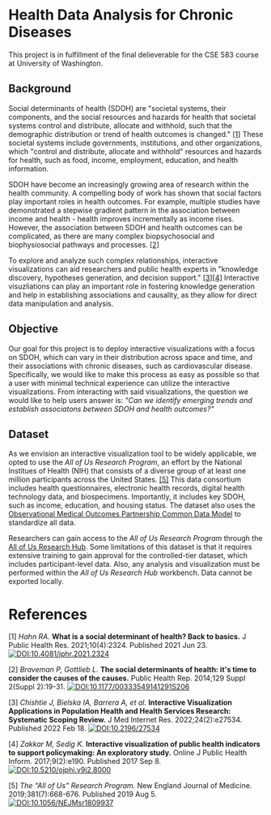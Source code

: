 # Health Data Analysis for Chronic Diseases
This project is in fulfillment of the final delieverable for the CSE 583 course at University of Washington.

## Background
Social determinants of health (SDOH) are "societal systems, their components, and the social resources and hazards for health that societal systems control and distribute, allocate and withhold, such that the demographic distribution or trend of health outcomes is changed." [[1]](#1) These societal systems include governments, institutions, and other organizations, which "control and distribute, allocate and withhold" resources and hazards for health, such as food, income, employment, education, and health information.

SDOH have become an increasingly growing area of research within the health community. A compelling body of work has shown that social factors play important roles in health outcomes. For example, multiple studies have demonstrated a stepwise gradient pattern in the association between income and health - health improves incrementally as income rises. However, the association between SDOH and health outcomes can be complicated, as there are many complex biopsychosocial and biophysiosocial pathways and processes. [[2]](#2)

To explore and analyze such complex relationships, interactive visualizations can aid researchers and public health experts in "knowledge discovery, hypotheses generation, and decision support." [[3]](#3)[[4]](#4) Interactive visuzliations can play an important role in fostering knowledge generation and help in establishing associations and causality, as they allow for direct data manipulation and analysis.

## Objective
Our goal for this project is to deploy interactive visualizations with a focus on SDOH, which can vary in their distribution across space and time, and their associations with chronic diseases, such as cardiovascular disease. Specifically, we would like to make this process as easy as possible so that a user with minimal technical experience can utilize the interactive visualizations. From interacting with said visualizations, the question we would like to help users answer is: *"Can we identify emerging trends and establish associatons between SDOH and health outcomes?"*

## Dataset
As we envision an interactive visualization tool to be widely applicable, we opted to use the *All of Us Research Program*, an effort by the National Institues of Health (NIH) that consists of a diverse group of at least one million participants across the United States. [[5]](#5) This data consortium includes health questionnaires, electronic health records, digital health technology data, and biospecimens. Importantly, it includes key SDOH, such as income, education, and housing status. The dataset also uses the [Observational Medical Outcomes Partnership Common Data Model](https://www.ohdsi.org/data-standardization/) to standardize all data.

Researchers can gain access to the *All of Us Research Program* through the [All of Us Research Hub](https://www.researchallofus.org/). Some limitations of this dataset is that it requires extensive training to gain approval for the controlled-tier dataset, which includes participant-level data. Also, any analysis and visualization must be performed within the *All of Us Research Hub* workbench. Data cannot be exported locally.

# References
<a id="1">[1]</a>
*Hahn RA.* **What is a social determinant of health? Back to basics.** J Public Health Res. 2021;10(4):2324. Published 2021 Jun 23.
[![DOI:10.4081/jphr.2021.2324](https://zenodo.org/badge/DOI/10.4081/jphr.2021.2324.svg)](https://doi.org/10.4081/jphr.2021.2324)

<a id="2">[2]</a>
*Braveman P, Gottlieb L.* **The social determinants of health: it's time to consider the causes of the causes.** Public Health Rep. 2014;129 Suppl 2(Suppl 2):19-31.
[![DOI:10.1177/00333549141291S206](https://zenodo.org/badge/DOI/10.1177/00333549141291S206.svg)](https://doi.org/10.1177/00333549141291S206)

<a id="3">[3]</a>
*Chishtie J, Bielska IA, Barrera A, et al.* **Interactive Visualization Applications in Population Health and Health Services Research: Systematic Scoping Review.** J Med Internet Res. 2022;24(2):e27534. Published 2022 Feb 18.
[![DOI:10.2196/27534](https://zenodo.org/badge/DOI/10.2196/27534.svg)](https://doi.org/10.2196/27534)

<a id="4">[4]</a>
*Zakkar M, Sedig K.* **Interactive visualization of public health indicators to support policymaking: An exploratory study.** Online J Public Health Inform. 2017;9(2):e190. Published 2017 Sep 8.
[![DOI:10.5210/ojphi.v9i2.8000](https://zenodo.org/badge/DOI/10.5210/ojphi.v9i2.8000.svg)](https://doi.org/10.5210/ojphi.v9i2.8000)

<a id="5">[5]</a>
*The “All of Us” Research Program.* New England Journal of Medicine. 2019;381(7):668-676. Published 2019 Aug 5.
[![DOI:10.1056/NEJMsr1809937](https://zenodo.org/badge/DOI/10.1056/NEJMsr1809937.svg)](https://doi.org/10.1056/NEJMsr1809937)
